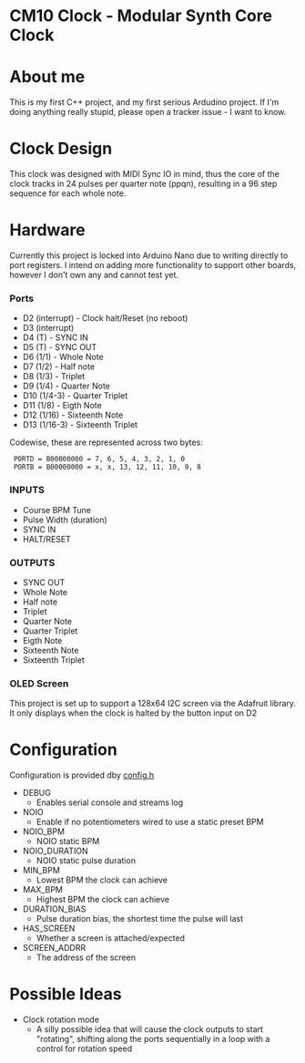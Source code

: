 # CM10 Clock - Modular Synth Core Clock

# About me
This is my first C++ project, and my first serious Ardudino project. If I'm doing anything really stupid, please open a tracker issue - I want to know.

# Clock Design
This clock was designed with MIDI Sync IO in mind, thus the core of the clock tracks in 24 pulses per quarter note (ppqn), resulting in a 96 step sequence for each whole note.

# Hardware
Currently this project is locked into Arduino Nano due to writing directly to port registers. I intend on adding more functionality to support other boards, however I don't own any and cannot test yet.

### Ports
* D2 (interrupt) - Clock halt/Reset (no reboot)
* D3 (interrupt)
* D4 (T) - SYNC IN
* D5 (T) - SYNC OUT
* D6 (1/1) - Whole Note
* D7 (1/2) - Half note
* D8 (1/3) - Triplet
* D9 (1/4) - Quarter Note
* D10 (1/4-3) - Quarter Triplet
* D11 (1/8) - Eigth Note
* D12 (1/16) - Sixteenth Note
* D13 (1/16-3) - Sixteenth Triplet

Codewise, these are represented across two bytes:

```
 PORTD = B00000000 = 7, 6, 5, 4, 3, 2, 1, 0
 PORTB = B00000000 = x, x, 13, 12, 11, 10, 9, 8
```

### INPUTS
* Course BPM Tune
* Pulse Width (duration)
* SYNC IN
* HALT/RESET

### OUTPUTS
* SYNC OUT
* Whole Note
* Half note
* Triplet
* Quarter Note
* Quarter Triplet
* Eigth Note
* Sixteenth Note
* Sixteenth Triplet

### OLED Screen
This project is set up to support a 128x64 I2C screen via the Adafruit library.
It only displays when the clock is halted by the button input on D2

# Configuration
Configuration is provided dby [config.h](config.h)

* DEBUG
    * Enables serial console and streams log
* NOIO
    * Enable if no potentiometers wired to use a static preset BPM
* NOIO_BPM
    * NOIO static BPM
* NOIO_DURATION
    * NOIO static pulse duration
* MIN_BPM
    * Lowest BPM the clock can achieve
* MAX_BPM
    * Highest BPM the clock can achieve
* DURATION_BIAS
    * Pulse duration bias, the shortest time the pulse will last
* HAS_SCREEN
    * Whether a screen is attached/expected
* SCREEN_ADDRR
    * The address of the screen

# Possible Ideas
* Clock rotation mode
    * A silly possible idea that will cause the clock outputs to start "rotating", shifting along the ports sequentially in a loop with a control for rotation speed
